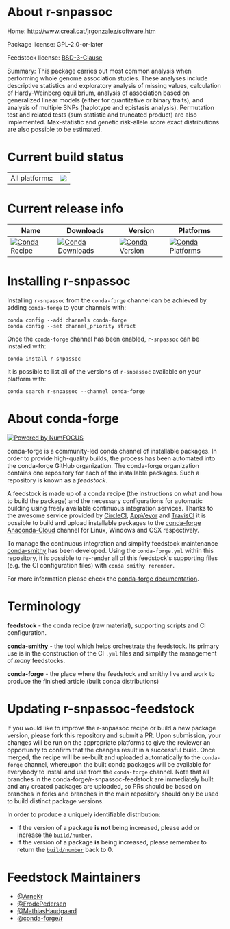 About r-snpassoc
================

Home: http://www.creal.cat/jrgonzalez/software.htm

Package license: GPL-2.0-or-later

Feedstock license: [BSD-3-Clause](https://github.com/conda-forge/r-snpassoc-feedstock/blob/master/LICENSE.txt)

Summary: This package carries out most common analysis when performing whole genome association studies. These analyses include descriptive statistics and exploratory analysis of missing values, calculation of Hardy-Weinberg equilibrium, analysis of association based on generalized linear models (either for quantitative or binary traits), and analysis of multiple SNPs (haplotype and epistasis analysis). Permutation test and related tests (sum statistic and truncated product) are also implemented. Max-statistic and genetic risk-allele score exact distributions are also possible to be estimated. 

Current build status
====================


<table><tr><td>All platforms:</td>
    <td>
      <a href="https://dev.azure.com/conda-forge/feedstock-builds/_build/latest?definitionId=4831&branchName=master">
        <img src="https://dev.azure.com/conda-forge/feedstock-builds/_apis/build/status/r-snpassoc-feedstock?branchName=master">
      </a>
    </td>
  </tr>
</table>

Current release info
====================

| Name | Downloads | Version | Platforms |
| --- | --- | --- | --- |
| [![Conda Recipe](https://img.shields.io/badge/recipe-r--snpassoc-green.svg)](https://anaconda.org/conda-forge/r-snpassoc) | [![Conda Downloads](https://img.shields.io/conda/dn/conda-forge/r-snpassoc.svg)](https://anaconda.org/conda-forge/r-snpassoc) | [![Conda Version](https://img.shields.io/conda/vn/conda-forge/r-snpassoc.svg)](https://anaconda.org/conda-forge/r-snpassoc) | [![Conda Platforms](https://img.shields.io/conda/pn/conda-forge/r-snpassoc.svg)](https://anaconda.org/conda-forge/r-snpassoc) |

Installing r-snpassoc
=====================

Installing `r-snpassoc` from the `conda-forge` channel can be achieved by adding `conda-forge` to your channels with:

```
conda config --add channels conda-forge
conda config --set channel_priority strict
```

Once the `conda-forge` channel has been enabled, `r-snpassoc` can be installed with:

```
conda install r-snpassoc
```

It is possible to list all of the versions of `r-snpassoc` available on your platform with:

```
conda search r-snpassoc --channel conda-forge
```


About conda-forge
=================

[![Powered by
NumFOCUS](https://img.shields.io/badge/powered%20by-NumFOCUS-orange.svg?style=flat&colorA=E1523D&colorB=007D8A)](https://numfocus.org)

conda-forge is a community-led conda channel of installable packages.
In order to provide high-quality builds, the process has been automated into the
conda-forge GitHub organization. The conda-forge organization contains one repository
for each of the installable packages. Such a repository is known as a *feedstock*.

A feedstock is made up of a conda recipe (the instructions on what and how to build
the package) and the necessary configurations for automatic building using freely
available continuous integration services. Thanks to the awesome service provided by
[CircleCI](https://circleci.com/), [AppVeyor](https://www.appveyor.com/)
and [TravisCI](https://travis-ci.com/) it is possible to build and upload installable
packages to the [conda-forge](https://anaconda.org/conda-forge)
[Anaconda-Cloud](https://anaconda.org/) channel for Linux, Windows and OSX respectively.

To manage the continuous integration and simplify feedstock maintenance
[conda-smithy](https://github.com/conda-forge/conda-smithy) has been developed.
Using the ``conda-forge.yml`` within this repository, it is possible to re-render all of
this feedstock's supporting files (e.g. the CI configuration files) with ``conda smithy rerender``.

For more information please check the [conda-forge documentation](https://conda-forge.org/docs/).

Terminology
===========

**feedstock** - the conda recipe (raw material), supporting scripts and CI configuration.

**conda-smithy** - the tool which helps orchestrate the feedstock.
                   Its primary use is in the construction of the CI ``.yml`` files
                   and simplify the management of *many* feedstocks.

**conda-forge** - the place where the feedstock and smithy live and work to
                  produce the finished article (built conda distributions)


Updating r-snpassoc-feedstock
=============================

If you would like to improve the r-snpassoc recipe or build a new
package version, please fork this repository and submit a PR. Upon submission,
your changes will be run on the appropriate platforms to give the reviewer an
opportunity to confirm that the changes result in a successful build. Once
merged, the recipe will be re-built and uploaded automatically to the
`conda-forge` channel, whereupon the built conda packages will be available for
everybody to install and use from the `conda-forge` channel.
Note that all branches in the conda-forge/r-snpassoc-feedstock are
immediately built and any created packages are uploaded, so PRs should be based
on branches in forks and branches in the main repository should only be used to
build distinct package versions.

In order to produce a uniquely identifiable distribution:
 * If the version of a package **is not** being increased, please add or increase
   the [``build/number``](https://docs.conda.io/projects/conda-build/en/latest/resources/define-metadata.html#build-number-and-string).
 * If the version of a package **is** being increased, please remember to return
   the [``build/number``](https://docs.conda.io/projects/conda-build/en/latest/resources/define-metadata.html#build-number-and-string)
   back to 0.

Feedstock Maintainers
=====================

* [@ArneKr](https://github.com/ArneKr/)
* [@FrodePedersen](https://github.com/FrodePedersen/)
* [@MathiasHaudgaard](https://github.com/MathiasHaudgaard/)
* [@conda-forge/r](https://github.com/conda-forge/r/)

